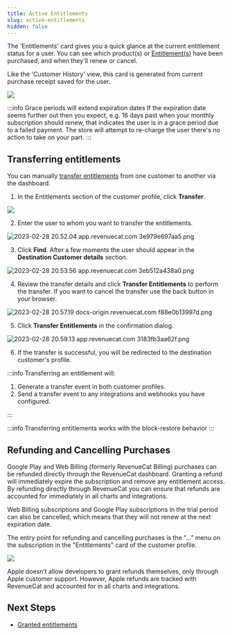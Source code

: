 ```yaml
---
title: Active Entitlements
slug: active-entitlements
hidden: false
---
```


The 'Entitlements' card gives you a quick glance at the current entitlement status for a user. You can see which product(s) or [Entitlement(s)](/getting-started/entitlements) have been purchased, and when they'll renew or cancel.

Like the 'Customer History' view, this card is generated from current purchase receipt saved for the user.

![](/images/customer-history-entitlements-card.png)

:::info Grace periods will extend expiration dates
If the expiration date seems further out then you expect, e.g. 16 days past when your monthly subscription should renew, that indicates the user is in a grace period due to a failed payment. The store will attempt to re-charge the user there's no action to take on your part.
:::

## Transferring entitlements

You can manually [transfer entitlements](/getting-started/restoring-purchases#transfer-purchases) from one customer to another via the dashboard.

1. In the Entitlements section of the customer profile, click **Transfer**.

![](/images/customer-history-transfer.png)

2. Enter the user to whom you want to transfer the entitlements.

![](/images/6f6d71e-2023-02-28_20.52.04_app.revenuecat.com_3e979e697aa5_09180602aa5ba237ce864b8b9b3de582.png "2023-02-28 20.52.04 app.revenuecat.com 3e979e697aa5.png")

3. Click **Find**. After a few moments the user should appear in the **Destination Customer details** section.

![](/images/01a530e-2023-02-28_20.53.56_app.revenuecat.com_3eb512a438a0_c0df32d4b3720736d86186a06a76eec0.png "2023-02-28 20.53.56 app.revenuecat.com 3eb512a438a0.png")

4. Review the transfer details and click **Transfer Entitlements** to perform the transfer. If you want to cancel the transfer use the back button in your browser.

![](/images/8806692-2023-02-28_20.57.19_docs-origin.revenuecat.com_f88e0b13997d_d61978df15e08ee6f135f546ad1addc2.png "2023-02-28 20.57.19 docs-origin.revenuecat.com f88e0b13997d.png")

5. Click **Transfer Entitlements** in the confirmation dialog.

![](/images/4c88578-2023-02-28_20.59.13_app.revenuecat.com_3183fb3aa62f_1c3b9e4eb41c514f878e2533ce097462.png "2023-02-28 20.59.13 app.revenuecat.com 3183fb3aa62f.png")

6. If the transfer is successful, you will be redirected to the destination customer's profile.

:::info
Transferring an entitlement will:

1. Generate a transfer event in both customer profiles.
2. Send a transfer event to any integrations and webhooks you have configured.

:::

:::info
Transferring entitlements works with the block-restore behavior
:::

## Refunding and Cancelling Purchases

Google Play and Web Billing (formerly RevenueCat Billing) purchases can be refunded directly through the RevenueCat dashboard. Granting a refund will immediately expire the subscription and remove any entitlement access. By refunding directly through RevenueCat you can ensure that refunds are accounted for immediately in all charts and integrations.

Web Billing subscriptions and Google Play subscriptions in the trial period can also be cancelled, which means that they will not renew at the next expiration date.

The entry point for refunding and cancelling purchases is the "..." menu on the subscription in the "Entitlements" card of the customer profile.

![](/images/refunding-and-cancelling.png)

Apple doesn’t allow developers to grant refunds themselves, only through Apple customer support. However, Apple refunds are tracked with RevenueCat and accounted for in all charts and integrations.

## Next Steps

- [Granted entitlements](/dashboard-and-metrics/customer-history/promotionals)
